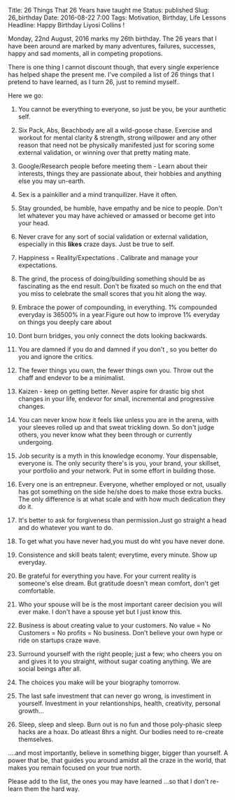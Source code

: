 Title: 26 Things That 26 Years have taught me
Status: published
Slug: 26_birthday
Date: 2016-08-22 7:00
Tags: Motivation, Birthday, Life Lessons
Headline: Happy Birthday Liyosi Collins !

<!-- PELICAN_BEGIN_SUMMARY -->
Monday, 22nd August, 2016 marks my 26th birthday. The 26 years that I have been around are marked by many adventures, failures,  successes, happy and sad moments,  all in competing propotions.

There is one thing I cannot discount though,  that every single experience has helped shape the present me. I've compiled a list of 26 things that I pretend to have learned, as I turn 26, just to remind myself..
<!-- PELICAN_END_SUMMARY -->

Here we go:

1. You cannot be everything to everyone, so just be you, be your aunthetic self.

2. Six Pack, Abs, Beachbody are all a wild-goose chase. Exercise and workout for mental clarity & strength, strong willpower and any other reason that need not be physically manifested just for scoring some external validation, or winning over that pretty mating mate.


3. Google/Research people before meeting them - Learn about their interests, things they are passionate about, their hobbies and anything else you may un-earth.

4. Sex is a painkiller and a mind tranquilizer. Have it often.

5. Stay grounded, be humble, have empathy and be nice to people. Don't let whatever you may have achieved or amassed or become get into your head.

6. Never crave for any sort of social validation or external validation, especially in this **likes** craze days. Just be true to self.

7. Happiness = Reality/Expectations . Calibrate and manage your expectations.

8. The grind, the process of doing/building something should be as fascinating as the end result. Don't be fixated so much on the end that you miss to celebrate the small scores that you hit along the way.

8. Embrace the power of compounding, in everything. 1% compounded everyday is 36500% in a year.Figure out how to improve 1% everyday on things
you deeply care about

9. Dont burn bridges, you only connect the dots looking backwards.


10. You are damned if you do and damned if you don't , so you better do you and ignore the critics.


11. The fewer things you own, the fewer things own you. Throw out the chaff and endevor to be a minimalist.

12. Kaizen - keep on getting better. Never aspire for drastic big shot changes in your life, endevor for small, incremental and progressive changes.

13. You can never know how it feels like unless you are in the arena, with your sleeves rolled up and
that sweat trickling down. So don't judge others, you never know what they been through or currently undergoing.


14. Job security is a myth in this knowledge economy. Your dispensable, everyone is. The only security there's is you, your brand, your skillset, your portfolio and your network. Put in some effort in building those.

15. Every one is an entrepneur. Everyone, whether employed or not, usually has got something on the side he/she does to make those extra bucks. The only difference is at what scale and with how much dedication they do it.

16. It's better to ask for forgiveness than permission.Just go straight a head and do whatever you want to do.

17. To get what you have never had,you must do wht you have never done.

18. Consistence and skill beats talent; everytime, every minute. Show up everyday.

19. Be grateful for everything you have.  For your current reality is someone's else dream. But gratitude doesn't mean comfort, don't get comfortable.

20. Who your spouse will be is the most important career decision you will ever make. I don't have a spouse yet but I just know this.

21. Business is about creating value to your customers. No value = No Customers = No profits = No business. Don’t believe your own hype or ride on startups craze wave.

22. Surround yourself with the right people; just a few; who cheers you on and gives it to you straight, without sugar coating anything. We are social beings after all.

23. The choices you make will be your biography tomorrow.

24. The last safe investment that can never go wrong,  is investiment in yourself. Investment in your relantionships, health, creativity, personal growth...

25. Sleep, sleep and sleep. Burn out is no fun and those poly-phasic sleep hacks are a hoax. Do atleast 8hrs a night. Our bodies need to re-create themselves.

....and most importantly, believe in something bigger, bigger than yourself. A power that be, that guides you around
amidst all the craze in the world, that makes you remain focused on your true north.


Please add to the list, the ones you may have learned ...so that I don't re-learn them the hard way.

